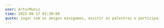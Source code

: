 ```yaml
---
user: ArturMuniz
time: 2022-06-17 01:30:00
quote: jogar com os amigos minigames, assitir as palestras e participar dos workshops.
---
```


